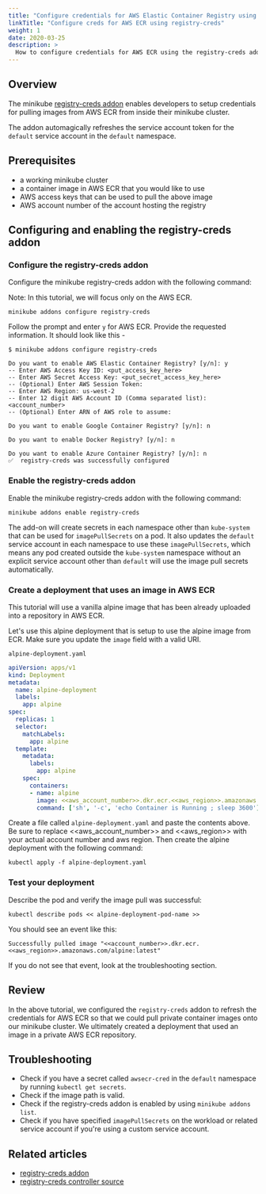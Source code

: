```yaml
---
title: "Configure credentials for AWS Elastic Container Registry using registry-creds addon"
linkTitle: "Configure creds for AWS ECR using registry-creds"
weight: 1
date: 2020-03-25
description: >
  How to configure credentials for AWS ECR using the registry-creds addon for a minikube cluster
---
```


## Overview

The minikube [registry-creds addon](https://github.com/kubernetes/minikube/tree/master/deploy/addons/registry-creds) enables developers to setup credentials for pulling images from AWS ECR from inside their minikube cluster.

The addon automagically refreshes the service account token for the `default` service account in the `default` namespace.

## Prerequisites

- a working minikube cluster
- a container image in AWS ECR that you would like to use
- AWS access keys that can be used to pull the above image
- AWS account number of the account hosting the registry

## Configuring and enabling the registry-creds addon

### Configure the registry-creds addon

Configure the minikube registry-creds addon with the following command:

Note: In this tutorial, we will focus only on the AWS ECR.

```shell
minikube addons configure registry-creds
```

Follow the prompt and enter `y` for AWS ECR. Provide the requested information. It should look like this -
```shell
$ minikube addons configure registry-creds

Do you want to enable AWS Elastic Container Registry? [y/n]: y
-- Enter AWS Access Key ID: <put_access_key_here>
-- Enter AWS Secret Access Key: <put_secret_access_key_here>
-- (Optional) Enter AWS Session Token:
-- Enter AWS Region: us-west-2
-- Enter 12 digit AWS Account ID (Comma separated list): <account_number>
-- (Optional) Enter ARN of AWS role to assume:

Do you want to enable Google Container Registry? [y/n]: n

Do you want to enable Docker Registry? [y/n]: n

Do you want to enable Azure Container Registry? [y/n]: n
✅  registry-creds was successfully configured

```

### Enable the registry-creds addon

Enable the minikube registry-creds addon with the following command:

```shell
minikube addons enable registry-creds
```

The add-on will create secrets in each namespace other than `kube-system` that can be used for `imagePullSecrets` on a pod.  It also
updates the `default` service account in each namespace to use these `imagePullSecrets`, which means any pod created outside
the `kube-system` namespace without an explicit service account other than `default` will use the image pull secrets automatically.

### Create a deployment that uses an image in AWS ECR

This tutorial will use a vanilla alpine image that has been already uploaded into a repository in AWS ECR.

Let's use this alpine deployment that is setup to use the alpine image from ECR. Make sure you update the `image` field with a valid URI.

`alpine-deployment.yaml`
```yaml
apiVersion: apps/v1
kind: Deployment
metadata:
  name: alpine-deployment
  labels:
    app: alpine
spec:
  replicas: 1
  selector:
    matchLabels:
      app: alpine
  template:
    metadata:
      labels:
        app: alpine
    spec:
      containers:
      - name: alpine
        image: <<aws_account_number>>.dkr.ecr.<<aws_region>>.amazonaws.com/alpine:latest
        command: ['sh', '-c', 'echo Container is Running ; sleep 3600']
```

Create a file called `alpine-deployment.yaml` and paste the contents above. Be sure to replace <<aws_account_number>> and <<aws_region>> with your actual account number and aws region. Then create the alpine deployment with the following command:

```shell
kubectl apply -f alpine-deployment.yaml
```

### Test your deployment

Describe the pod and verify the image pull was successful:

```shell
kubectl describe pods << alpine-deployment-pod-name >>
```

You should see an event like this:

```text
Successfully pulled image "<<account_number>>.dkr.ecr.<<aws_region>>.amazonaws.com/alpine:latest"
```

If you do not see that event, look at the troubleshooting section.

## Review

In the above tutorial, we configured the `registry-creds` addon to refresh the credentials for AWS ECR so that we could pull private container images onto our minikube cluster. We ultimately created a deployment that used an image in a private AWS ECR repository.

## Troubleshooting

- Check if you have a secret called `awsecr-cred` in the `default` namespace by running `kubectl get secrets`.
- Check if the image path is valid.
- Check if the registry-creds addon is enabled by using `minikube addons list`.
- Check if you have specified `imagePullSecrets` on the workload or related service account if you're using a custom service account.

## Related articles

- [registry-creds addon](https://github.com/kubernetes/minikube/tree/master/deploy/addons/registry-creds)
- [registry-creds controller source](https://github.com/upmc-enterprises/registry-creds#registry-credentials)
